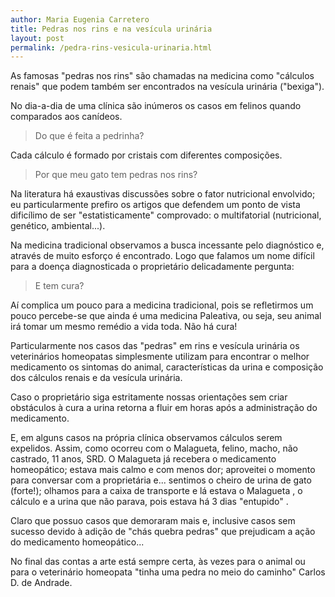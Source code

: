```yaml
---
author: Maria Eugenia Carretero
title: Pedras nos rins e na vesícula urinária
layout: post
permalink: /pedra-rins-vesicula-urinaria.html
---
```


As famosas "pedras nos rins" são chamadas na medicina como "cálculos renais" que podem também ser encontrados na 
vesícula urinária ("bexiga"). 

No dia-a-dia de uma clínica são inúmeros os casos em felinos quando comparados aos canídeos.

> Do que é feita a pedrinha? 

Cada cálculo é formado por cristais com diferentes composições.

> Por que meu gato tem pedras nos rins?

Na literatura há exaustivas discussões sobre o fator nutricional envolvido; eu particularmente prefiro os artigos
que defendem um ponto de vista dificílimo de ser "estatisticamente" comprovado: o multifatorial (nutricional, 
genético, ambiental...).

Na medicina tradicional observamos a busca incessante pelo diagnóstico e, através de muito esforço é encontrado. 
Logo que falamos um nome difícil para a doença diagnosticada  o proprietário delicadamente pergunta:

> E tem cura?

Aí complica um pouco para a medicina tradicional, pois  se refletirmos um pouco percebe-se que ainda é uma medicina 
Paleativa, ou seja, seu animal irá tomar um mesmo remédio a vida toda. Não há cura!

Particularmente nos casos das "pedras" em rins e vesícula urinária os veterinários homeopatas simplesmente utilizam 
para encontrar o melhor medicamento os sintomas do animal, características da urina e composição dos cálculos renais 
e da vesícula urinária.

Caso o proprietário siga estritamente nossas orientações sem criar obstáculos à cura a urina retorna a fluir em horas 
após a administração do medicamento.

E, em alguns casos na própria clínica observamos cálculos serem expelidos. Assim, como ocorreu com o Malagueta, felino, 
macho, não castrado, 11 anos, SRD. O Malagueta já recebera o medicamento homeopático; estava mais calmo e com menos 
dor; aproveitei o momento para conversar com a proprietária e... sentimos o cheiro de urina de gato (forte!); olhamos 
para a caixa de transporte e lá estava o Malagueta , o cálculo e a urina que não parava, pois estava há 3 dias 
"entupido" . 

Claro que possuo casos que demoraram mais e, inclusive casos sem sucesso devido à adição de "chás quebra pedras" que 
prejudicam a ação do medicamento homeopático...

No final das contas a arte está sempre certa, às vezes para o animal ou para o veterinário homeopata "tinha uma pedra no meio do caminho"  Carlos D. de Andrade. 

